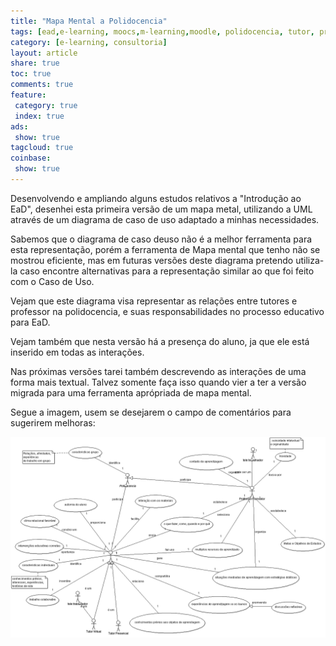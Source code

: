 ```yaml
---
title: "Mapa Mental a Polidocencia" 
tags: [ead,e-learning, moocs,m-learning,moodle, polidocencia, tutor, professor, professor formador, tutor virtual tutor presencial, atividades obrigações]
category: [e-learning, consultoria]
layout: article
share: true
toc: true
comments: true
feature:
 category: true
 index: true
ads: 
 show: true
tagcloud: true
coinbase:
 show: true
---
```

Desenvolvendo e ampliando alguns estudos relativos a "Introdução ao EaD",
desenhei esta primeira versão de um mapa metal, utilizando a UML através
de um diagrama de caso de uso adaptado a minhas necessidades.

<!--more-->

Sabemos que o diagrama de caso deuso não é a melhor ferramenta para esta
representação, porém a ferramenta de Mapa mental que tenho não se mostrou
eficiente, mas em futuras versões deste diagrama pretendo utiliza-la caso
encontre alternativas para a representação similar ao que foi feito com 
o Caso de Uso.

Vejam que este diagrama visa representar as relações entre tutores e professor
na polidocencia, e suas responsabilidades no processo educativo para EaD.

Vejam também que nesta versão há a presença do aluno, ja que ele está inserido 
em todas as interações.

Nas próximas versões tarei também descrevendo as interações de uma forma mais 
textual. Talvez somente faça isso quando vier a ter a versão migrada para uma
ferramenta aprópriada de mapa mental.

Segue a imagem, usem se desejarem o campo de comentários para sugerirem melhoras:

![Mapa Mental a Polidocencia V-0.1](/images/e-learning/polidocencia/a_polidocencia_v_0_1.gif)